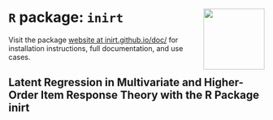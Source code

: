 # `R` package: `inirt` <img src="https://github.com/inirt/.github/blob/master/images/hex-inirt.png" align="right" width="120" />

Visit the package [website at inirt.github.io/doc/](https://inirt.github.io/doc/) for installation instructions, full documentation, and use cases.

Latent Regression in Multivariate and Higher-Order Item Response Theory with the R Package inirt
---
